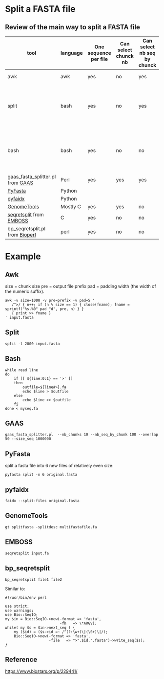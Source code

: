 # Split a FASTA file
## Review of the main way to split a FASTA file


tool | language | One sequence per file | Can select chunck nb | Can select nb seq by chunck | Can select output file size | Overlap possible | Can cut sequence | Subsample possible | Example | Comment
-- | -- | -- | -- | -- | -- | -- | -- | -- | -- | -- |
awk | awk | yes | no | yes | no | no | no | no | [example](awk) | Not easy for novice 
split | bash | yes | no | yes | yes | no | no | no | [example](split) | Fasta must be single line fasta (one header + one single sequence line)
bash | bash | yes | no | no | no | no | no | no | [example](bash) |  Individual files will have the name of the corresponding sequence, without leading >
gaas_fasta_splitter.pl from [GAAS](https://github.com/NBISweden/GAAS) | Perl | yes | yes | yes | no | yes | yes | yes | [example](agat) | /
[PyFasta](https://pypi.org/project/pyfasta/#command-line-interface) | Python |  |  |  |  |  |  |  | [example](pyfasta) | 
[pyfaidx](https://github.com/mdshw5/pyfaidx) | Python |  |  |  |  |  |  |  | [example](pyfaidx) |
[GenomeTools](https://github.com/genometools/genometools) |  Mostly C | yes | yes | no | yes | no | no | no | [example](GenomeTools) | 
[seqretsplit](http://emboss.sourceforge.net/apps/release/6.6/emboss/apps/seqretsplit.html) from [EMBOSS](http://emboss.sourceforge.net/what/) |  C | yes | no | no | no | no | no | no | [example](EMBOSS) |
bp_seqretsplit.pl from [Bioperl](https://github.com/bioperl/bioperl-live) |  perl | yes | no | no | no | no | no | no | [example](bp_seqretsplit) |


# Example

## Awk

size = chunk size
pre = output file prefix
pad = padding width (the width of the numeric suffix).

```
awk -v size=1000 -v pre=prefix -v pad=5 '
   /^>/ { n++; if (n % size == 1) { close(fname); fname = sprintf("%s.%0" pad "d", pre, n) } }
   { print >> fname }
' input.fasta
```

## Split

`split -l 2000 input.fasta`

## Bash

```
while read line
do
    if [[ ${line:0:1} == '>' ]]
    then
        outfile=${line#>}.fa
        echo $line > $outfile
    else
        echo $line >> $outfile
    fi
done < myseq.fa
```

## GAAS

`gaas_fasta_splitter.pl  --nb_chunks 10 --nb_seq_by_chunk 100 --overlap 50 --size_seq 1000000`

## PyFasta

split a fasta file into 6 new files of relatively even size:

`pyfasta split -n 6 original.fasta`

## pyfaidx

`faidx --split-files original.fasta`

## GenomeTools

`gt splitfasta -splitdesc multifastafile.fa`

## EMBOSS

`seqretsplit input.fa`

## bp_seqretsplit

`bp_seqretsplit file1 file2`

Similar to:  
```
#!/usr/bin/env perl

use strict;
use warnings;
use Bio::SeqIO;
my $in = Bio::SeqIO->new(-format => 'fasta',
                         -fh   => \*ARGV);
while( my $s = $in->next_seq ) {
    my ($id) = ($s->id =~ /^(?:\w+)\|(\S+)\|/);
    Bio::SeqIO->new(-format => 'fasta',
                    -file   => ">".$id.".fasta")->write_seq($s);
}
```

## Reference

https://www.biostars.org/p/229441/
